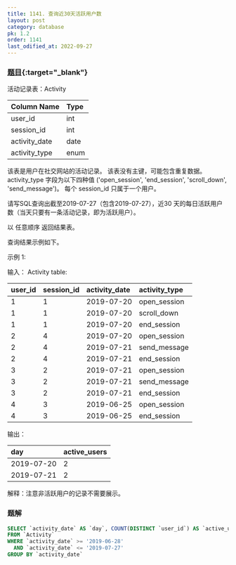 ```yaml
---
title: 1141. 查询近30天活跃用户数
layout: post
category: database
pk: 1.2
order: 1141
last_odified_at: 2022-09-27
---
```


### [题目](https://leetcode-cn.co/problems/user-activity-for-the-past-30-days-i/){:target="_blank"}

活动记录表：Activity

| Column Name   | Type    |
|:---|:---|
| user_id       | int     |
| session_id    | int     |
| activity_date | date    |
| activity_type | enum    |

该表是用户在社交网站的活动记录。
该表没有主键，可能包含重复数据。
activity_type 字段为以下四种值 ('open_session', 'end_session', 'scroll_down', 'send_message')。
每个 session_id 只属于一个用户。


请写SQL查询出截至2019-07-27（包含2019-07-27），近30 天的每日活跃用户数（当天只要有一条活动记录，即为活跃用户）。

以 任意顺序 返回结果表。

查询结果示例如下。

示例 1:

输入：
Activity table:

| user_id | session_id | activity_date | activity_type |
|:---|:---|:---|:---|
| 1       | 1          | 2019-07-20    | open_session  |
| 1       | 1          | 2019-07-20    | scroll_down   |
| 1       | 1          | 2019-07-20    | end_session   |
| 2       | 4          | 2019-07-20    | open_session  |
| 2       | 4          | 2019-07-21    | send_message  |
| 2       | 4          | 2019-07-21    | end_session   |
| 3       | 2          | 2019-07-21    | open_session  |
| 3       | 2          | 2019-07-21    | send_message  |
| 3       | 2          | 2019-07-21    | end_session   |
| 4       | 3          | 2019-06-25    | open_session  |
| 4       | 3          | 2019-06-25    | end_session   |

输出：

| day        | active_users |
|:---|:---|
| 2019-07-20 | 2            |
| 2019-07-21 | 2            |

解释：注意非活跃用户的记录不需要展示。

### 题解

```sql
SELECT `activity_date` AS `day`, COUNT(DISTINCT `user_id`) AS `active_users`
FROM `Activity`
WHERE `activity_date` >= '2019-06-28'
  AND `activity_date` <= '2019-07-27'
GROUP BY `activity_date`
```